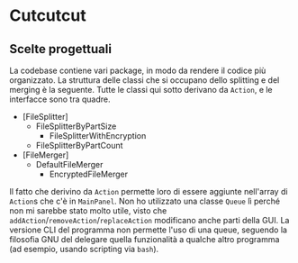 # Cutcutcut
## Scelte progettuali
La codebase contiene vari package, in modo da rendere il codice più organizzato. La struttura delle classi che si occupano dello splitting e del merging è la seguente. Tutte le classi qui sotto derivano da `Action`, e le interfacce sono tra quadre.

- [FileSplitter]
    - FileSplitterByPartSize
        - FileSplitterWithEncryption
    - FileSplitterByPartCount
- [FileMerger]
    - DefaultFileMerger
        - EncryptedFileMerger

Il fatto che derivino da `Action` permette loro di essere aggiunte nell'array di `Action`s che c'è in `MainPanel`. Non ho utilizzato una classe `Queue` lì perché non mi sarebbe stato molto utile, visto che `addAction`/`removeAction`/`replaceAction` modificano anche parti della GUI. La versione CLI del programma non permette l'uso di una queue, seguendo la filosofia GNU del delegare quella funzionalità a qualche altro programma (ad esempio, usando scripting via `bash`).
